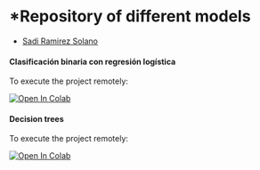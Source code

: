 # *Repository of different models

- [Sadi Ramirez Solano](mailto:sadiramirez@estudiantes.fisica.unam.mx)

#### Clasificación binaria con regresión logística  
 
 To execute the project remotely:

  [![Open In Colab](https://colab.research.google.com/assets/colab-badge.svg)](https://colab.research.google.com/drive/18ppQTDaIWN9PYIG4H17mfhBsJSuO9xGo?usp=sharing)


#### Decision trees

 To execute the project remotely:

  [![Open In Colab](https://colab.research.google.com/assets/colab-badge.svg)](https://colab.research.google.com/drive/1RfbR63h1NH-vxUkJmuu9x2xt1D0LE9Qi?usp=sharing)
